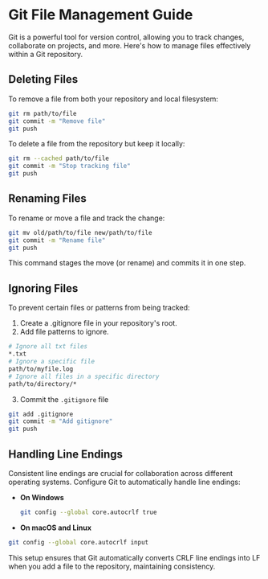 # Git File Management Guide

Git is a powerful tool for version control, allowing you to track changes, collaborate on projects, and more. Here's how to manage files effectively within a Git repository.

## Deleting Files

To remove a file from both your repository and local filesystem:

```bash
git rm path/to/file
git commit -m "Remove file"
git push
```
To delete a file from the repository but keep it locally:

```bash
git rm --cached path/to/file
git commit -m "Stop tracking file"
git push
```
## Renaming Files
To rename or move a file and track the change:

```bash
git mv old/path/to/file new/path/to/file
git commit -m "Rename file"
git push
```
This command stages the move (or rename) and commits it in one step.

## Ignoring Files
To prevent certain files or patterns from being tracked:

1. Create a .gitignore file in your repository's root.
2. Add file patterns to ignore.

```bash
# Ignore all txt files
*.txt
# Ignore a specific file
path/to/myfile.log
# Ignore all files in a specific directory
path/to/directory/*
```
3. Commit the `.gitignore` file
```bash
git add .gitignore
git commit -m "Add gitignore"
git push
```

## Handling Line Endings

Consistent line endings are crucial for collaboration across different operating systems. Configure Git to automatically handle line endings:

- **On Windows**
  ```bash
  git config --global core.autocrlf true

- **On macOS and Linux**

```bash
git config --global core.autocrlf input
```

This setup ensures that Git automatically converts CRLF line endings into LF when you add a file to the repository, maintaining consistency.
